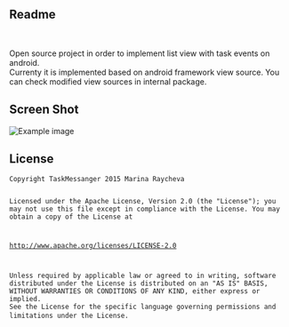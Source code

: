 <h2>Readme</h2><br>
<p> Open source project in order to implement list view with task events on android. <br>
Currenty it is implemented based on android framework view source. 
You can check modified view sources in internal package.
<h2>Screen Shot</h2>
<img style ="max-width:100%" 
data-canonical-src = "https://github.com/raychevamarina/TaskMessanger/master/ic_action_edit.png" 
alt="Example image" src="https://github.com/raychevamarina/TaskMessanger/blob/master/app/src/main/res/drawable/screenshoot.png?raw=true">
<h2>License</h2>
<pre>
<code>Copyright TaskMessanger 2015 Marina Raycheva

Licensed under the Apache License, Version 2.0 (the "License");
you may not use this file except in compliance with the License.
You may obtain a copy of the License at

   http://www.apache.org/licenses/LICENSE-2.0

Unless required by applicable law or agreed to in writing, software
distributed under the License is distributed on an "AS IS" BASIS,
WITHOUT WARRANTIES OR CONDITIONS OF ANY KIND, either express or implied.
See the License for the specific language governing permissions and
limitations under the License.</code>
</pre>
